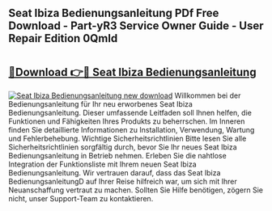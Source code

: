 ## Seat Ibiza Bedienungsanleitung PDf Free Download - Part-yR3 Service Owner Guide - User Repair Edition 0Qmld

# <h2><a href="http://df3z84.blite.top/?on=Seat+Ibiza+Bedienungsanleitung">🔗Download 👉🔴 Seat Ibiza Bedienungsanleitung</a></h2>

[![Seat Ibiza Bedienungsanleitung new download](https://i.imgur.com/lujVjoI.png)](http://df3z84.blite.top/?on=Seat+Ibiza+Bedienungsanleitung)
Willkommen bei der Bedienungsanleitung für Ihr neu erworbenes Seat Ibiza Bedienungsanleitung. Dieser umfassende Leitfaden soll Ihnen helfen, die Funktionen und Fähigkeiten Ihres Produkts zu beherrschen. Im Inneren finden Sie detaillierte Informationen zu Installation, Verwendung, Wartung und Fehlerbehebung. Wichtige Sicherheitsrichtlinien Bitte lesen Sie alle Sicherheitsrichtlinien sorgfältig durch, bevor Sie Ihr neues Seat Ibiza Bedienungsanleitung in Betrieb nehmen. Erleben Sie die nahtlose Integration der Funktionsliste mit Ihrem neuen Seat Ibiza Bedienungsanleitung. Wir vertrauen darauf, dass das Seat Ibiza BedienungsanleitungD auf Ihrer Reise hilfreich war, um sich mit Ihrer Neuanschaffung vertraut zu machen. Sollten Sie Hilfe benötigen, zögern Sie nicht, unser Support-Team zu kontaktieren.
